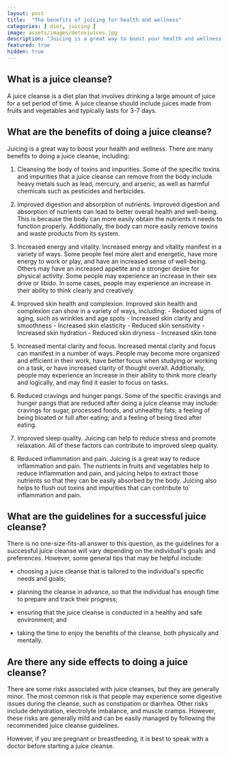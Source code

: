 ```yaml
---
layout: post
title:  "The benefits of juicing for health and wellness"
categories: [ diet, juicing ]
image: assets/images/detoxjuices.jpg
description: "Juicing is a great way to boost your health and wellness. There are many benefits to doing a juice cleanse."
featured: true
hidden: true
---
```


## What is a juice cleanse?

A juice cleanse is a diet plan that involves drinking a large amount of juice for a set period of time. A juice cleanse should include juices made from fruits and vegetables and typically lasts for 3-7 days. 


## What are the benefits of doing a juice cleanse?

Juicing is a great way to boost your health and wellness. There are many benefits to doing a juice cleanse, including:

1. Cleansing the body of toxins and impurities.
Some of the specific toxins and impurities that a juice cleanse can remove from the body include heavy metals such as lead, mercury, and arsenic, as well as harmful chemicals such as pesticides and herbicides.

2. Improved digestion and absorption of nutrients.
Improved digestion and absorption of nutrients can lead to better overall health and well-being. This is because the body can more easily obtain the nutrients it needs to function properly. Additionally, the body can more easily remove toxins and waste products from its system.

3. Increased energy and vitality.
Increased energy and vitality manifest in a variety of ways. Some people feel more alert and energetic, have more energy to work or play, and have an increased sense of well-being. Others may have an increased appetite and a stronger desire for physical activity. Some people may experience an increase in their sex drive or libido. In some cases, people may experience an increase in their ability to think clearly and creatively.

4. Improved skin health and complexion.
Improved skin health and complexion can show in a variety of ways, including: - Reduced signs of aging, such as wrinkles and age spots - Increased skin clarity and smoothness - Increased skin elasticity - Reduced skin sensitivity - Increased skin hydration - Reduced skin dryness - Increased skin tone

5. Increased mental clarity and focus.
Increased mental clarity and focus can manifest in a number of ways. People may become more organized and efficient in their work, have better focus when studying or working on a task, or have increased clarity of thought overall. Additionally, people may experience an increase in their ability to think more clearly and logically, and may find it easier to focus on tasks.

6. Reduced cravings and hunger pangs.
Some of the specific cravings and hunger pangs that are reduced after doing a juice cleanse may include: cravings for sugar, processed foods, and unhealthy fats; a feeling of being bloated or full after eating; and a feeling of being tired after eating.

7. Improved sleep quality.
Juicing can help to reduce stress and promote relaxation. All of these factors can contribute to improved sleep quality.

8. Reduced inflammation and pain. 
Juicing is a great way to reduce inflammation and pain. The nutrients in fruits and vegetables help to reduce inflammation and pain, and juicing helps to extract those nutrients so that they can be easily absorbed by the body. Juicing also helps to flush out toxins and impurities that can contribute to inflammation and pain.


## What are the guidelines for a successful juice cleanse?

There is no one-size-fits-all answer to this question, as the guidelines for a successful juice cleanse will vary depending on the individual's goals and preferences. However, some general tips that may be helpful include:

- choosing a juice cleanse that is tailored to the individual's specific needs and goals;

- planning the cleanse in advance, so that the individual has enough time to prepare and track their progress;

- ensuring that the juice cleanse is conducted in a healthy and safe environment; and

- taking the time to enjoy the benefits of the cleanse, both physically and mentally.


## Are there any side effects to doing a juice cleanse?

There are some risks associated with juice cleanses, but they are generally minor. The most common risk is that people may experience some digestive issues during the cleanse, such as constipation or diarrhea. Other risks include dehydration, electrolyte imbalance, and muscle cramps. However, these risks are generally mild and can be easily managed by following the recommended juice cleanse guidelines.

However, if you are pregnant or breastfeeding, it is best to speak with a doctor before starting a juice cleanse.

